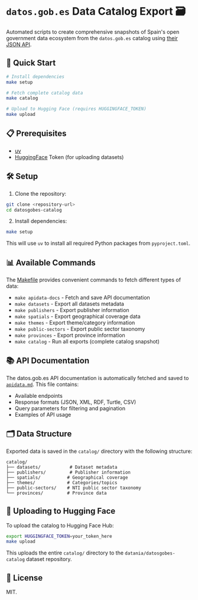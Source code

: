 # `datos.gob.es` Data Catalog Export 🗃️

Automated scripts to create comprehensive snapshots of Spain's open government data ecosystem from the `datos.gob.es` catalog using [their JSON API](https://datos.gob.es/en/accessible-apidata).

## 🚀 Quick Start

```bash
# Install dependencies
make setup

# Fetch complete catalog data
make catalog

# Upload to Hugging Face (requires HUGGINGFACE_TOKEN)
make upload
```

## 📋 Prerequisites

- [uv](https://docs.astral.sh/uv/getting-started/installation/)
- [HuggingFace](https://huggingface.co/) Token (for uploading datasets)

## 🛠️ Setup

1. Clone the repository:
```bash
git clone <repository-url>
cd datosgobes-catalog
```

2. Install dependencies:
```bash
make setup
```

This will use `uv` to install all required Python packages from `pyproject.toml`.

## 📊 Available Commands

The [Makefile](./Makefile) provides convenient commands to fetch different types of data:

- `make apidata-docs` - Fetch and save API documentation
- `make datasets` - Export all datasets metadata
- `make publishers` - Export publisher information
- `make spatials` - Export geographical coverage data
- `make themes` - Export theme/category information
- `make public-sectors` - Export public sector taxonomy
- `make provinces` - Export province information
- `make catalog` - Run all exports (complete catalog snapshot)

## 📚 API Documentation

The datos.gob.es API documentation is automatically fetched and saved to [`apidata.md`](./apidata.md). This file contains:

- Available endpoints
- Response formats (JSON, XML, RDF, Turtle, CSV)
- Query parameters for filtering and pagination
- Examples of API usage

## 🗂️ Data Structure

Exported data is saved in the `catalog/` directory with the following structure:
```
catalog/
├── datasets/           # Dataset metadata
├── publishers/         # Publisher information
├── spatials/          # Geographical coverage
├── themes/            # Categories/topics
├── public-sectors/    # NTI public sector taxonomy
└── provinces/         # Province data
```

## 🚀 Uploading to Hugging Face

To upload the catalog to Hugging Face Hub:

```bash
export HUGGINGFACE_TOKEN=your_token_here
make upload
```

This uploads the entire `catalog/` directory to the `datania/datosgobes-catalog` dataset repository.

## 📄 License

MIT.
